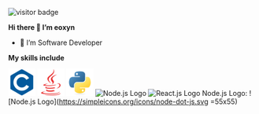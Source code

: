 ![visitor badge](https://visitor-badge.laobi.icu/badge?page_id=eoxyn.visitor-badge)

**Hi there 👋 I’m eoxyn**
 - 👀 I’m Software Developer

**My skills include**

<img src="https://raw.githubusercontent.com/devicons/devicon/master/icons/c/c-plain.svg" alt="C Logo" width="55" height="55"> <img src="https://raw.githubusercontent.com/devicons/devicon/master/icons/java/java-plain.svg" alt="Java Logo" width="55" height="55"> <img src="https://raw.githubusercontent.com/devicons/devicon/master/icons/python/python-original.svg" alt="Python Logo" width="55" height="55"> <img src="https://upload.wikimedia.org/wikipedia/commons/d/d9/Node.js_logo.svg" alt="Node.js Logo" width="70" height="70"> <img src="https://upload.wikimedia.org/wikipedia/commons/a/a7/React-icon.svg" alt="React.js Logo" width="55" height="55">
Node.js Logo:
![Node.js Logo](https://simpleicons.org/icons/node-dot-js.svg =55x55)
